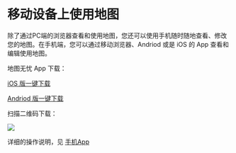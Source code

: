 # 移动设备上使用地图
除了通过PC端的浏览器查看和使用地图，您还可以使用手机随时随地查看、修改您的地图。在手机端，您可以通过移动浏览器、Andriod 或是 iOS 的 App 查看和编辑使用地图。

地图无忧 App 下载：

[iOS 版一键下载](https://itunes.apple.com/WebObjects/MZStore.woa/wa/viewSoftware?id=1021830774&mt=8)

[Andriod 版一键下载](http://www.dituwuyou.com/app/dituwuyou.apk)

扫描二维码下载：


![](http://pic.dituwuyou.com/map%2Fpicture%2FappQRCode.png)

详细的操作说明，见 [手机App](/mobile-app.html)

